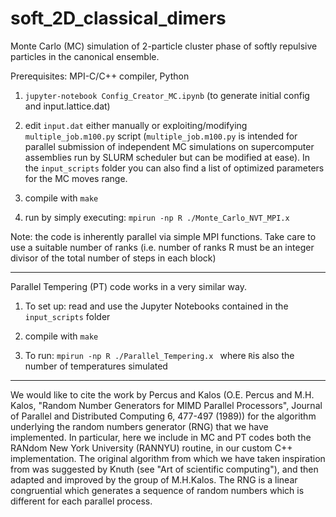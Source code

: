 # soft_2D_classical_dimers
 Monte Carlo (MC) simulation of 2-particle cluster phase of softly repulsive particles in the canonical ensemble.
 
 Prerequisites: MPI-C/C++ compiler,  Python

1) `jupyter-notebook Config_Creator_MC.ipynb`
(to generate initial config and input.lattice.dat)

2) edit `input.dat` either manually or exploiting/modifying `multiple_job.m100.py` script
(`multiple_job.m100.py` is intended for parallel submission of independent MC simulations on supercomputer assemblies run by SLURM scheduler but can be modified at ease). In the `input_scripts` folder you can also find a list of optimized parameters for the MC moves range.

3) compile with `make`

4) run by simply executing:  `mpirun -np R ./Monte_Carlo_NVT_MPI.x `

Note: the code is inherently parallel via simple MPI functions. Take care to use a suitable number of ranks (i.e. number of ranks R must be an integer divisor of the total number of steps in each block)

-----------------------------------------------

Parallel Tempering (PT) code works in a very similar way.

1) To set up: read and use the Jupyter Notebooks contained in the `input_scripts` folder

2) compile with `make`

3) To run:  `mpirun -np R ./Parallel_Tempering.x ` where `R`is also the number of temperatures simulated

-----------------------------------------------

We would like to cite the work by Percus and Kalos (O.E. Percus and M.H. Kalos, "Random Number Generators for MIMD Parallel Processors",  Journal of Parallel and Distributed Computing 6, 477-497 (1989)) for the algorithm underlying the random numbers generator (RNG) that we have implemented. In particular, here we include in MC and PT codes both the RANdom New York University (RANNYU) routine, in our custom C++ implementation. The original algorithm from which we have taken inspiration from was suggested by Knuth (see "Art of scientific computing"), and then adapted and improved by the group of M.H.Kalos. The RNG is a linear congruential which generates a sequence of random numbers which is different for each parallel process.
